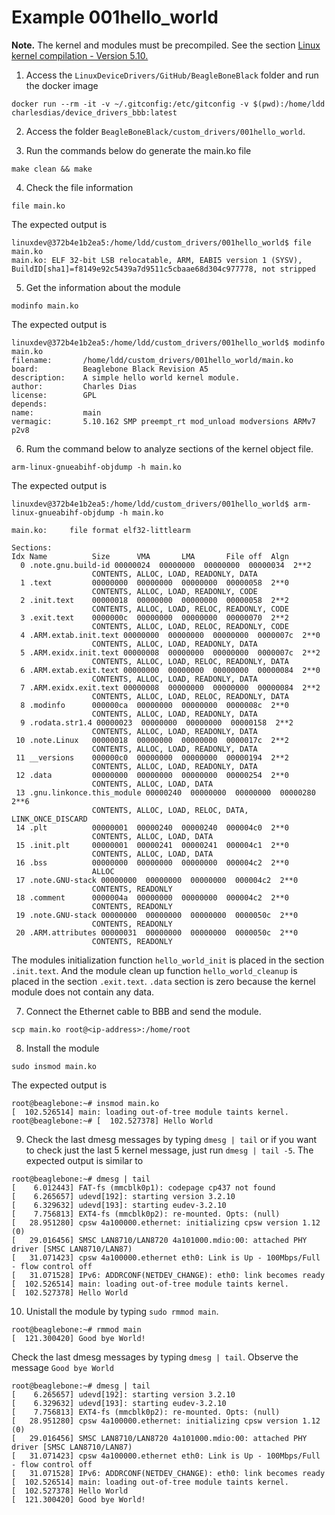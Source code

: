 # Example 001hello_world

**Note.** The kernel and modules must be precompiled. See the section [Linux kernel compilation - Version 5.10.](#linux-kernel-compilation---version-510)

1. Access the `LinuxDeviceDrivers/GitHub/BeagleBoneBlack` folder and run the docker image

```console
docker run --rm -it -v ~/.gitconfig:/etc/gitconfig -v $(pwd):/home/ldd charlesdias/device_drivers_bbb:latest
```

2. Access the folder `BeagleBoneBlack/custom_drivers/001hello_world`.

3. Run the commands below do generate the main.ko file

```console
make clean && make
```

4. Check the file information

```console
file main.ko
```

The expected output is

```console
linuxdev@372b4e1b2ea5:/home/ldd/custom_drivers/001hello_world$ file main.ko 
main.ko: ELF 32-bit LSB relocatable, ARM, EABI5 version 1 (SYSV), BuildID[sha1]=f8149e92c5439a7d9511c5cbaae68d304c977778, not stripped
```

5. Get the information about the module

```console
modinfo main.ko
```

The expected output is

```console
linuxdev@372b4e1b2ea5:/home/ldd/custom_drivers/001hello_world$ modinfo main.ko 
filename:       /home/ldd/custom_drivers/001hello_world/main.ko
board:          Beaglebone Black Revision A5
description:    A simple hello world kernel module.
author:         Charles Dias
license:        GPL
depends:        
name:           main
vermagic:       5.10.162 SMP preempt_rt mod_unload modversions ARMv7 p2v8
```

6. Rum the command below to analyze sections of the kernel object file.

```console
arm-linux-gnueabihf-objdump -h main.ko
```

The expected output is

```console
linuxdev@372b4e1b2ea5:/home/ldd/custom_drivers/001hello_world$ arm-linux-gnueabihf-objdump -h main.ko

main.ko:     file format elf32-littlearm

Sections:
Idx Name          Size      VMA       LMA       File off  Algn
  0 .note.gnu.build-id 00000024  00000000  00000000  00000034  2**2
                  CONTENTS, ALLOC, LOAD, READONLY, DATA
  1 .text         00000000  00000000  00000000  00000058  2**0
                  CONTENTS, ALLOC, LOAD, READONLY, CODE
  2 .init.text    00000018  00000000  00000000  00000058  2**2
                  CONTENTS, ALLOC, LOAD, RELOC, READONLY, CODE
  3 .exit.text    0000000c  00000000  00000000  00000070  2**2
                  CONTENTS, ALLOC, LOAD, RELOC, READONLY, CODE
  4 .ARM.extab.init.text 00000000  00000000  00000000  0000007c  2**0
                  CONTENTS, ALLOC, LOAD, READONLY, DATA
  5 .ARM.exidx.init.text 00000008  00000000  00000000  0000007c  2**2
                  CONTENTS, ALLOC, LOAD, RELOC, READONLY, DATA
  6 .ARM.extab.exit.text 00000000  00000000  00000000  00000084  2**0
                  CONTENTS, ALLOC, LOAD, READONLY, DATA
  7 .ARM.exidx.exit.text 00000008  00000000  00000000  00000084  2**2
                  CONTENTS, ALLOC, LOAD, RELOC, READONLY, DATA
  8 .modinfo      000000ca  00000000  00000000  0000008c  2**0
                  CONTENTS, ALLOC, LOAD, READONLY, DATA
  9 .rodata.str1.4 00000023  00000000  00000000  00000158  2**2
                  CONTENTS, ALLOC, LOAD, READONLY, DATA
 10 .note.Linux   00000018  00000000  00000000  0000017c  2**2
                  CONTENTS, ALLOC, LOAD, READONLY, DATA
 11 __versions    000000c0  00000000  00000000  00000194  2**2
                  CONTENTS, ALLOC, LOAD, READONLY, DATA
 12 .data         00000000  00000000  00000000  00000254  2**0
                  CONTENTS, ALLOC, LOAD, DATA
 13 .gnu.linkonce.this_module 00000240  00000000  00000000  00000280  2**6
                  CONTENTS, ALLOC, LOAD, RELOC, DATA, LINK_ONCE_DISCARD
 14 .plt          00000001  00000240  00000240  000004c0  2**0
                  CONTENTS, ALLOC, LOAD, DATA
 15 .init.plt     00000001  00000241  00000241  000004c1  2**0
                  CONTENTS, ALLOC, LOAD, DATA
 16 .bss          00000000  00000000  00000000  000004c2  2**0
                  ALLOC
 17 .note.GNU-stack 00000000  00000000  00000000  000004c2  2**0
                  CONTENTS, READONLY
 18 .comment      0000004a  00000000  00000000  000004c2  2**0
                  CONTENTS, READONLY
 19 .note.GNU-stack 00000000  00000000  00000000  0000050c  2**0
                  CONTENTS, READONLY
 20 .ARM.attributes 00000031  00000000  00000000  0000050c  2**0
                  CONTENTS, READONLY
```

The modules initialization function `hello_world_init` is placed in the section `.init.text`. And the module clean up function `hello_world_cleanup` is placed in the section `.exit.text`. `.data` section is zero because the kernel module does not contain any data.

7. Connect the Ethernet cable to BBB and send the module.

```console
scp main.ko root@<ip-address>:/home/root
```

8. Install the module

```console
sudo insmod main.ko
```

The expected output is

```console
root@beaglebone:~# insmod main.ko 
[  102.526514] main: loading out-of-tree module taints kernel.
root@beaglebone:~# [  102.527378] Hello World
```

9. Check the last dmesg messages by typing `dmesg | tail` or if you want to check just the last 5 kernel message, just run  `dmesg | tail -5`. The expected output is similar to
```console
root@beaglebone:~# dmesg | tail
[    6.012443] FAT-fs (mmcblk0p1): codepage cp437 not found
[    6.265657] udevd[192]: starting version 3.2.10
[    6.329632] udevd[193]: starting eudev-3.2.10
[    7.756813] EXT4-fs (mmcblk0p2): re-mounted. Opts: (null)
[   28.951280] cpsw 4a100000.ethernet: initializing cpsw version 1.12 (0)
[   29.016456] SMSC LAN8710/LAN8720 4a101000.mdio:00: attached PHY driver [SMSC LAN8710/LAN87)
[   31.071423] cpsw 4a100000.ethernet eth0: Link is Up - 100Mbps/Full - flow control off
[   31.071528] IPv6: ADDRCONF(NETDEV_CHANGE): eth0: link becomes ready
[  102.526514] main: loading out-of-tree module taints kernel.
[  102.527378] Hello World
```

10. Unistall the module by typing `sudo rmmod main`.

```console
root@beaglebone:~# rmmod main
[  121.300420] Good bye World!
```

Check the last dmesg messages by typing `dmesg | tail`. Observe the message `Good bye World`

```console
root@beaglebone:~# dmesg | tail
[    6.265657] udevd[192]: starting version 3.2.10
[    6.329632] udevd[193]: starting eudev-3.2.10
[    7.756813] EXT4-fs (mmcblk0p2): re-mounted. Opts: (null)
[   28.951280] cpsw 4a100000.ethernet: initializing cpsw version 1.12 (0)
[   29.016456] SMSC LAN8710/LAN8720 4a101000.mdio:00: attached PHY driver [SMSC LAN8710/LAN87)
[   31.071423] cpsw 4a100000.ethernet eth0: Link is Up - 100Mbps/Full - flow control off
[   31.071528] IPv6: ADDRCONF(NETDEV_CHANGE): eth0: link becomes ready
[  102.526514] main: loading out-of-tree module taints kernel.
[  102.527378] Hello World
[  121.300420] Good bye World!
```

